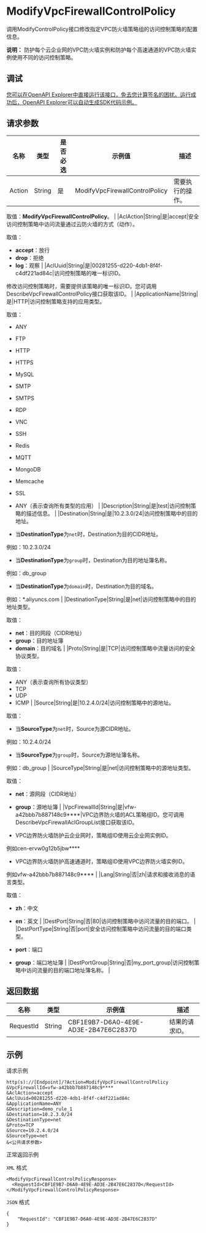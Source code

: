 # ModifyVpcFirewallControlPolicy

调用ModifyControlPolicy接口修改指定VPC防火墙策略组的访问控制策略的配置信息。

**说明：** 防护每个云企业网的VPC防火墙实例和防护每个高速通道的VPC防火墙实例使用不同的访问控制策略。

## 调试

[您可以在OpenAPI Explorer中直接运行该接口，免去您计算签名的困扰。运行成功后，OpenAPI Explorer可以自动生成SDK代码示例。](https://api.aliyun.com/#product=Cloudfw&api=ModifyVpcFirewallControlPolicy&type=RPC&version=2017-12-07)

## 请求参数

|名称|类型|是否必选|示例值|描述|
|--|--|----|---|--|
|Action|String|是|ModifyVpcFirewallControlPolicy|需要执行的操作。

 取值：**ModifyVpcFirewallControlPolicy**。 |
|AclAction|String|是|accept|安全访问控制策略中访问流量通过云防火墙的方式（动作）。

 取值：

 -   **accept**：放行
-   **drop**：拒绝
-   **log**：观察 |
|AclUuid|String|是|00281255-d220-4db1-8f4f-c4df221ad84c|访问控制策略的唯一标识ID。

 修改访问控制策略时，需要提供该策略的唯一标识ID。您可调用DescribeVpcFirewallControlPolicy接口获取该ID。 |
|ApplicationName|String|是|HTTP|访问控制策略支持的应用类型。

 取值：

 -   ANY
-   FTP
-   HTTP
-   HTTPS
-   MySQL
-   SMTP
-   SMTPS
-   RDP
-   VNC
-   SSH
-   Redis
-   MQTT
-   MongoDB
-   Memcache
-   SSL
-   ANY（表示查询所有类型的应用） |
|Description|String|是|test|访问控制策略的描述信息。 |
|Destination|String|是|10.2.3.0/24|访问控制策略中的目的地址。

 -   当**DestinationType**为`net`时，Destination为目的CIDR地址。

例如：10.2.3.0/24

-   当**DestinationType**为`group`时，Destination为目的地址簿名称。

例如：db\_group

-   当**DestinationType**为`domain`时，Destination为目的域名。

例如：\*.aliyuncs.com |
|DestinationType|String|是|net|访问控制策略中的目的地址类型。

 取值：

 -   **net**：目的网段（CIDR地址）
-   **group**：目的地址簿
-   **domain**：目的域名 |
|Proto|String|是|TCP|访问控制策略中流量访问的安全协议类型。

 取值：

 -   ANY（表示查询所有协议类型）
-   TCP
-   UDP
-   ICMP |
|Source|String|是|10.2.4.0/24|访问控制策略中的源地址。

 取值：

 -   当**SourceType**为`net`时，Source为源CIDR地址。

例如：10.2.4.0/24

-   当**SourceType**为`group`时，Source为源地址簿名称。

例如：db\_group |
|SourceType|String|是|net|访问控制策略中的源地址类型。

 取值：

 -   **net**：源网段（CIDR地址）
-   **group**：源地址簿 |
|VpcFirewallId|String|是|vfw-a42bbb7b887148c9\*\*\*\*|VPC边界防火墙的ACL策略组ID。您可调用DescribeVpcFirewallAclGroupList接口获取该ID。

 -   VPC边界防火墙防护云企业网时，策略组ID使用云企业网实例ID。

例如cen-ervw0g12b5jbw\*\*\*\*

-   VPC边界防火墙防护高速通道时，策略组ID使用VPC边界防火墙实例ID。

例如vfw-a42bbb7b887148c9\*\*\*\* |
|Lang|String|否|zh|请求和接收消息的语言类型。

 取值：

 -   **zh**：中文
-   **en**：英文 |
|DestPort|String|否|80|访问控制策略中访问流量的目的端口。 |
|DestPortType|String|否|port|安全访问控制策略中访问流量的目的端口类型。

 -   **port**：端口
-   **group**：端口地址簿 |
|DestPortGroup|String|否|my\_port\_group|访问控制策略中访问流量的目的端口地址簿名称。 |

## 返回数据

|名称|类型|示例值|描述|
|--|--|---|--|
|RequestId|String|CBF1E9B7-D6A0-4E9E-AD3E-2B47E6C2837D|结果的请求ID。 |

## 示例

请求示例

```
http(s)://[Endpoint]/?Action=ModifyVpcFirewallControlPolicy
&VpcFirewallId=vfw-a42bbb7b887148c9****
&AclAction=accept
&AclUuid=00281255-d220-4db1-8f4f-c4df221ad84c
&ApplicationName=ANY
&Description=demo_rule_1
&Destination=10.2.3.0/24
&DestinationType=net
&Proto=TCP
&Source=10.2.4.0/24
&SourceType=net
&<公共请求参数>
```

正常返回示例

`XML` 格式

```
<ModifyVpcFirewallControlPolicyResponse>
  <RequestId>CBF1E9B7-D6A0-4E9E-AD3E-2B47E6C2837D</RequestId>
</ModifyVpcFirewallControlPolicyResponse>
```

`JSON` 格式

```
{
    "RequestId": "CBF1E9B7-D6A0-4E9E-AD3E-2B47E6C2837D"
}
```

